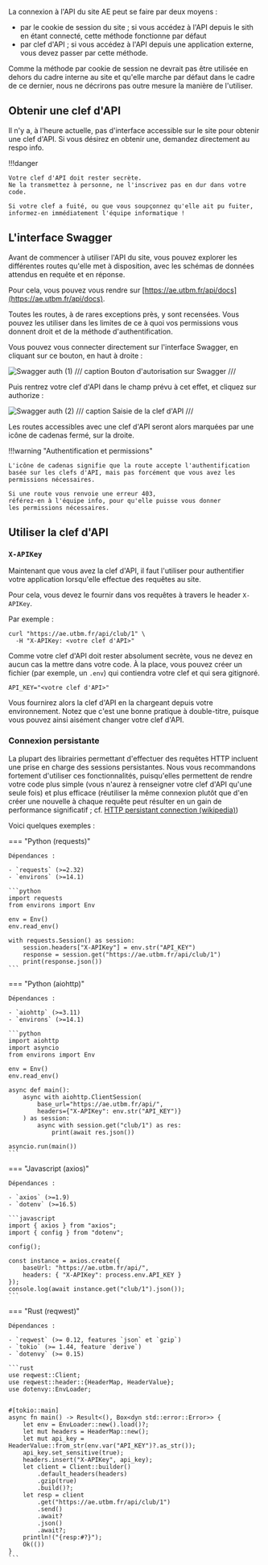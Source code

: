 La connexion à l'API du site AE peut se faire par deux moyens :

- par le cookie de session du site ; si vous accédez à l'API depuis le sith
  en étant connecté, cette méthode fonctionne par défaut
- par clef d'API ; si vous accédez à l'API depuis une application externe,
  vous devez passer par cette méthode.

Comme la méthode par cookie de session ne devrait pas être utilisée
en dehors du cadre interne au site et qu'elle marche par défaut
dans le cadre de ce dernier, nous ne décrirons pas outre mesure la manière
de l'utiliser.

## Obtenir une clef d'API

Il n'y a, à l'heure actuelle, pas d'interface accessible sur le site
pour obtenir une clef d'API.
Si vous désirez en obtenir une, demandez directement au respo info.

!!!danger

    Votre clef d'API doit rester secrète.
    Ne la transmettez à personne, ne l'inscrivez pas en dur dans votre code.

    Si votre clef a fuité, ou que vous soupçonnez qu'elle ait pu fuiter,
    informez-en immédiatement l'équipe informatique !

## L'interface Swagger

Avant de commencer à utiliser l'API du site, vous pouvez explorer
les différentes routes qu'elle met à disposition, 
avec les schémas de données attendus en requête et en réponse.

Pour cela, vous pouvez vous rendre sur
[https://ae.utbm.fr/api/docs](https://ae.utbm.fr/api/docs).

Toutes les routes, à de rares exceptions près, y sont recensées.
Vous pouvez les utiliser dans les limites 
de ce à quoi vos permissions vous donnent droit
et de la méthode d'authentification.

Vous pouvez vous connecter directement sur l'interface Swagger,
en cliquant sur ce bouton, en haut à droite :

![Swagger auth (1)](../../img/api_key_authorize_1.png)
/// caption
Bouton d'autorisation sur Swagger
///

Puis rentrez votre clef d'API dans le champ prévu à cet effet,
et cliquez sur authorize :


![Swagger auth (2)](../../img/api_key_authorize_2.png)
/// caption
Saisie de la clef d'API
///

Les routes accessibles avec une clef d'API seront alors marquées par 
une icône de cadenas fermé, sur la droite.

!!!warning "Authentification et permissions"

    L'icône de cadenas signifie que la route accepte l'authentification
    basée sur les clefs d'API, mais pas forcément que vous avez les 
    permissions nécessaires.
    
    Si une route vous renvoie une erreur 403, 
    référez-en à l'équipe info, pour qu'elle puisse vous donner
    les permissions nécessaires.

## Utiliser la clef d'API

### `X-APIKey`

Maintenant que vous avez la clef d'API,
il faut l'utiliser pour authentifier votre application
lorsqu'elle effectue des requêtes au site.

Pour cela, vous devez le fournir dans vos requêtes
à travers le header `X-APIKey`.

Par exemple :

```shell
curl "https://ae.utbm.fr/api/club/1" \
  -H "X-APIKey: <votre clef d'API>"
```

Comme votre clef d'API doit rester absolument secrète,
vous ne devez en aucun cas la mettre dans votre code.
À la place, vous pouvez créer un fichier (par exemple, un `.env`)
qui contiendra votre clef et qui sera gitignoré.

```dotenv title=".env"
API_KEY="<votre clef d'API>"
```

Vous fournirez alors la clef d'API en la chargeant depuis votre environnement.
Notez que c'est une bonne pratique à double-titre,
puisque vous pouvez ainsi aisément changer votre clef d'API.

### Connexion persistante

La plupart des librairies permettant d'effectuer des requêtes
HTTP incluent une prise en charge des sessions persistantes.
Nous vous recommandons fortement d'utiliser ces fonctionnalités,
puisqu'elles permettent de rendre votre code plus simple
(vous n'aurez à renseigner votre clef d'API qu'une seule fois)
et plus efficace (réutiliser la même connexion plutôt que d'en créer
une nouvelle à chaque requête peut résulter en un gain de performance significatif ; 
cf. [HTTP persistant connection (wikipedia)](https://en.wikipedia.org/wiki/HTTP_persistent_connection))

Voici quelques exemples : 

=== "Python (requests)"

    Dépendances :

    - `requests` (>=2.32)
    - `environs` (>=14.1)

    ```python
    import requests
    from environs import Env

    env = Env()
    env.read_env()

    with requests.Session() as session:
        session.headers["X-APIKey"] = env.str("API_KEY")
        response = session.get("https://ae.utbm.fr/api/club/1")
        print(response.json())
    ```

=== "Python (aiohttp)"

    Dépendances :

    - `aiohttp` (>=3.11)
    - `environs` (>=14.1)

    ```python
    import aiohttp
    import asyncio
    from environs import Env

    env = Env()
    env.read_env()

    async def main():
        async with aiohttp.ClientSession(
            base_url="https://ae.utbm.fr/api/",
            headers={"X-APIKey": env.str("API_KEY")}
        ) as session:
            async with session.get("club/1") as res:
                print(await res.json())

    asyncio.run(main())
    ```

=== "Javascript (axios)"

    Dépendances :

    - `axios` (>=1.9)
    - `dotenv` (>=16.5)

    ```javascript
    import { axios } from "axios";
    import { config } from "dotenv";

    config();

    const instance = axios.create({
        baseUrl: "https://ae.utbm.fr/api/",
        headers: { "X-APIKey": process.env.API_KEY }
    });
    console.log(await instance.get("club/1").json());
    ```

=== "Rust (reqwest)"

    Dépendances :
    
    - `reqwest` (>= 0.12, features `json` et `gzip`)
    - `tokio` (>= 1.44, feature `derive`)
    - `dotenvy` (>= 0.15)

    ```rust
    use reqwest::Client;
    use reqwest::header::{HeaderMap, HeaderValue};
    use dotenvy::EnvLoader;


    #[tokio::main]
    async fn main() -> Result<(), Box<dyn std::error::Error>> {
        let env = EnvLoader::new().load()?;
        let mut headers = HeaderMap::new();
        let mut api_key = HeaderValue::from_str(env.var("API_KEY")?.as_str());
        api_key.set_sensitive(true);
        headers.insert("X-APIKey", api_key);
        let client = Client::builder()
            .default_headers(headers)
            .gzip(true)
            .build()?;
        let resp = client
            .get("https://ae.utbm.fr/api/club/1")
            .send()
            .await?
            .json()
            .await?;
        println!("{resp:#?}");
        Ok(())
    }
    ```

